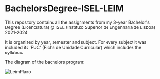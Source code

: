 # BachelorsDegree-ISEL-LEIM
 
This repository contains all the assignments from my 3-year Bachelor's Degree (Licenciatura) @ ISEL (Instituto Superior de Engenharia de Lisboa) 2021-2024

It is organized by year, semester and subject. For every subject it was included its 'FUC' (Ficha de Unidade Curricular) which includes the syllabus.

The diagram of the bachelors program:

![LeimPlano](https://github.com/user-attachments/assets/27291093-020e-461b-b279-39a075744854)
